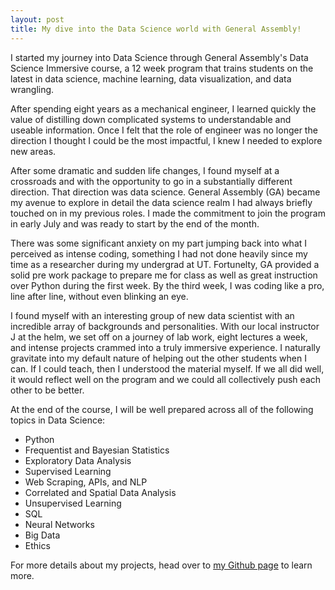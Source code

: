 ```yaml
---
layout: post
title: My dive into the Data Science world with General Assembly!
---
```


I started my journey into Data Science through General Assembly's Data Science Immersive course, a 12 week program that trains students on the latest in data science, machine learning, data visualization, and data wrangling.

After spending eight years as a mechanical engineer, I learned quickly the value of distilling down complicated systems to understandable and useable information. Once I felt that the role of engineer was no longer the direction I thought I could be the most impactful, I knew I needed to explore new areas.

After some dramatic and sudden life changes, I found myself at a crossroads and with the opportunity to go in a substantially different direction. That direction was data science. General Assembly (GA) became my avenue to explore in detail the data science realm I had always briefly touched on in my previous roles.  I made the commitment to join the program in early July and was ready to start by the end of the month.

There was some significant anxiety on my part jumping back into what I perceived as intense coding, something I had not done heavily since my time as a researcher during my undergrad at UT. Fortunelty, GA provided a solid pre work package to prepare me for class as well as great instruction over Python during the first week. By the third week, I was coding like a pro, line after line, without even blinking an eye.

I found myself with an interesting group of new data scientist with an incredible array of backgrounds and personalities. With our local instructor J at the helm, we set off on a journey of lab work, eight lectures a week, and intense projects crammed into a truly immersive experience. I naturally gravitate into my default nature of helping out the other students when I can. If I could teach, then I understood the material myself. If we all did well, it would reflect well on the program and we could all collectively push each other to be better.

At the end of the course, I will be well prepared across all of the following topics in Data Science:

- Python
- Frequentist and Bayesian Statistics
- Exploratory Data Analysis
- Supervised Learning
- Web Scraping, APIs, and NLP
- Correlated and Spatial Data Analysis
- Unsupervised Learning
- SQL
- Neural Networks
- Big Data
- Ethics


For more details about my projects, head over to [my Github page](https://github.com/babyakja) to learn more.
